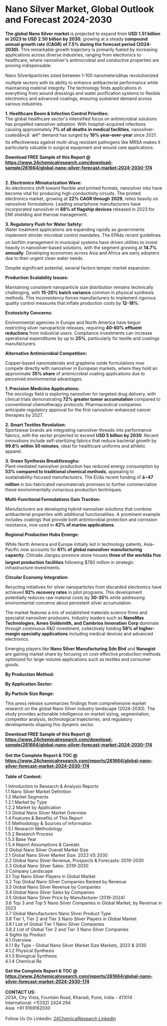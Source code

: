 <h1>Nano Silver Market, Global Outlook and Forecast 2024-2030</h1><p><strong>The global Nano Silver market</strong> is projected to expand from <strong>USD 1.51 billion in 2023 to USD 2.50 billion by 2030</strong>, growing at a steady <strong>compound annual growth rate (CAGR) of 7.5% during the forecast period (2024-2030)</strong>. This remarkable growth trajectory is primarily fueled by increasing applications across diverse industries, ranging from electronics to healthcare, where nanosilver's antimicrobial and conductive properties are proving indispensable.</p><p>Nano Silverâparticles sized between 1-100 nanometersâhas revolutionized multiple sectors with its ability to enhance antibacterial performance while maintaining material integrity. The technology finds applications in everything from wound dressings and water purification systems to flexible electronics and advanced coatings, ensuring sustained demand across various industries.</p><p><strong>1. Healthcare Boom &amp; Infection Control Priorities:</strong><br>
The global healthcare sector's intensified focus on antimicrobial solutions has propelled nanosilver adoption. With hospital-acquired infections causing approximately <strong>7% of all deaths in medical facilities</strong>, nanosilver-coatedå»çå¨æ¢° demand has surged by <strong>19% year-over-year</strong> since 2021. Its effectiveness against multi-drug resistant pathogens like MRSA makes it particularly valuable in surgical equipment and wound care applications.</p><div><b>Download FREE Sample of this Report @ 
            <a href="https://www.24chemicalresearch.com/download-sample/261664/global-nano-silver-forecast-market-2024-2030-174">
            https://www.24chemicalresearch.com/download-sample/261664/global-nano-silver-forecast-market-2024-2030-174</a></b></div><br><p><strong>2. Electronics Miniaturization Wave:</strong><br>
As electronics shift toward flexible and printed formats, nanosilver inks have become vital for producing high-conductivity circuits. The printed electronics market, growing at <strong>22% CAGR through 2029</strong>, relies heavily on nanosilver formulations. Leading smartphone manufacturers have incorporated nanosilver in <strong>68% of flagship devices</strong> released in 2023 for EMI shielding and thermal management.</p><p><strong>3. Regulatory Push for Water Safety:</strong><br>
Water treatment applications are expanding rapidly as governments implement stricter microbial control mandates. The EPAâs recent guidelines on biofilm management in municipal systems have driven utilities to invest heavily in nanosilver-based solutions, with the segment growing at <strong>14.7% annually</strong>. Developing economies across Asia and Africa are early adopters due to their urgent clean water needs.</p><p>Despite significant potential, several factors temper market expansion:</p><p><strong>Production Scalability Issues:</strong></p><p>Maintaining consistent nanoparticle size distribution remains technically challenging, with <strong>15-20% batch variance</strong> common in physical synthesis methods. This inconsistency forces manufacturers to implement rigorous quality control measures that inflate production costs by <strong>12-18%</strong>.</p><p><strong>Ecotoxicity Concerns:</strong></p><p>Environmental agencies in Europe and North America have begun restricting silver nanoparticle releases, requiring <strong>40-60% effluent reductions</strong> from industrial users. Compliance investments can increase operational expenditures by up to <strong>25%</strong>, particularly for textile and coatings manufacturers.</p><p><strong>Alternative Antimicrobial Competition:</strong></p><p>Copper-based nanomaterials and graphene oxide formulations now compete directly with nanosilver in European markets, where they hold an approximate <strong>35% share</strong> of antimicrobial coating applications due to perceived environmental advantages.</p><p><strong>1. Precision Medicine Applications:</strong><br>
The oncology field is exploring nanosilver for targeted drug delivery, with clinical trials demonstrating <strong>72% greater tumor accumulation</strong> compared to conventional chemotherapy protocols. Pharmaceutical companies anticipate regulatory approval for the first nanosilver-enhanced cancer therapies by 2027.</p><p><strong>2. Smart Textiles Revolution:</strong><br>
Sportswear brands are integrating nanosilver threads into performance fabrics, with the sector projected to exceed <strong>USD 5 billion by 2030</strong>. Recent innovations include self-sterilizing fabrics that reduce bacterial growth by <strong>99.8% within 30 minutes</strong>, ideal for healthcare uniforms and athletic apparel.</p><p><strong>3. Green Synthesis Breakthroughs:</strong><br>
Plant-mediated nanosilver production has reduced energy consumption by <strong>53% compared to traditional chemical methods</strong>, appealing to sustainability-focused manufacturers. The EUâs recent funding of <strong>â¬47 million</strong> in bio-fabricated nanomaterials promises to further commercialize these environmentally-conscious production techniques.</p><p><strong>Multi-Functional Formulations Gain Traction:</strong></p><p>Manufacturers are developing hybrid nanosilver solutions that combine antibacterial properties with additional functionalities. A prominent example includes coatings that provide both antimicrobial protection and corrosion resistance, now used in <strong>42% of marine applications</strong>.</p><p><strong>Regional Production Hubs Emerge:</strong></p><p>While North America and Europe initially led in technology patents, Asia-Pacific now accounts for <strong>61% of global nanosilver manufacturing capacity</strong>. Chinaâs Jiangsu province alone houses <strong>three of the worldâs five largest production facilities</strong> following $780 million in strategic infrastructure investments.</p><p><strong>Circular Economy Integration:</strong></p><p>Recycling initiatives for silver nanoparticles from discarded electronics have achieved <strong>92% recovery rates</strong> in pilot programs. This development potentially reduces raw material costs by <strong>30-35%</strong> while addressing environmental concerns about persistent silver accumulation.</p><p>The market features a mix of established materials science firms and specialist nanosilver producers. Industry leaders such as <strong>NanoMas Technologies, Ames Goldsmith, and Cambrios Innovation Corp</strong> dominate through continuous R&amp;D investment, collectively holding <strong>58% of higher-margin specialty applications</strong> including medical devices and advanced electronics.</p><p>Emerging players like <strong>Nano Silver Manufacturing Sdn Bhd</strong> and <strong>Nanogist</strong> are gaining market share by focusing on cost-effective production methods optimized for large-volume applications such as textiles and consumer goods.</p><p><strong>By Production Method:</strong></p><p><strong>By Application Sector:</strong></p><p><strong>By Particle Size Range:</strong></p><p>This press release summarizes findings from comprehensive market research on the global Nano Silver industry landscape (2024-2030). The study provides actionable intelligence on market sizing, segmentation, competitor analysis, technological trajectories, and regulatory developments shaping this dynamic sector.</p><div><b>Download FREE Sample of this Report @ 
            <a href="https://www.24chemicalresearch.com/download-sample/261664/global-nano-silver-forecast-market-2024-2030-174">
            https://www.24chemicalresearch.com/download-sample/261664/global-nano-silver-forecast-market-2024-2030-174</a></b></div><br><div><b>Get the Complete Report & TOC @ 
            <a href="https://www.24chemicalresearch.com/reports/261664/global-nano-silver-forecast-market-2024-2030-174">
            https://www.24chemicalresearch.com/reports/261664/global-nano-silver-forecast-market-2024-2030-174</a></b></div><br>
            <b>Table of Content:</b><p>1 Introduction to Research & Analysis Reports<br />
    1.1 Nano Silver Market Definition<br />
    1.2 Market Segments<br />
        1.2.1 Market by Type<br />
        1.2.2 Market by Application<br />
    1.3 Global Nano Silver Market Overview<br />
    1.4 Features & Benefits of This Report<br />
    1.5 Methodology & Sources of Information<br />
        1.5.1 Research Methodology<br />
        1.5.2 Research Process<br />
        1.5.3 Base Year<br />
        1.5.4 Report Assumptions & Caveats<br />
2 Global Nano Silver Overall Market Size<br />
    2.1 Global Nano Silver Market Size: 2023 VS 2030<br />
    2.2 Global Nano Silver Revenue, Prospects & Forecasts: 2019-2030<br />
    2.3 Global Nano Silver Sales: 2019-2030<br />
3 Company Landscape<br />
    3.1 Top Nano Silver Players in Global Market<br />
    3.2 Top Global Nano Silver Companies Ranked by Revenue<br />
    3.3 Global Nano Silver Revenue by Companies<br />
    3.4 Global Nano Silver Sales by Companies<br />
    3.5 Global Nano Silver Price by Manufacturer (2019-2024)<br />
    3.6 Top 3 and Top 5 Nano Silver Companies in Global Market, by Revenue in 2023<br />
    3.7 Global Manufacturers Nano Silver Product Type<br />
    3.8 Tier 1, Tier 2 and Tier 3 Nano Silver Players in Global Market<br />
        3.8.1 List of Global Tier 1 Nano Silver Companies<br />
        3.8.2 List of Global Tier 2 and Tier 3 Nano Silver Companies<br />
4 Sights by Product<br />
    4.1 Overview<br />
        4.1.1 By Type - Global Nano Silver Market Size Markets, 2023 & 2030<br />
        4.1.2 Physical Synthesis<br />
        4.1.3 Biological Synthesis<br />
        4.1.4 Chemical Re</p><div><b>Get the Complete Report & TOC @ 
            <a href="https://www.24chemicalresearch.com/reports/261664/global-nano-silver-forecast-market-2024-2030-174">
            https://www.24chemicalresearch.com/reports/261664/global-nano-silver-forecast-market-2024-2030-174</a></b></div><br><b>CONTACT US:</b><br>
            203A, City Vista, Fountain Road, Kharadi, Pune, India - 411014<br>
            International: +1(332) 2424 294<br>
            Asia: +91 9169162030 <br><br>
            Follow Us On LinkedIn: <a href="https://www.linkedin.com/company/24chemicalresearch/">24ChemicalResearch LinkedIn</a>